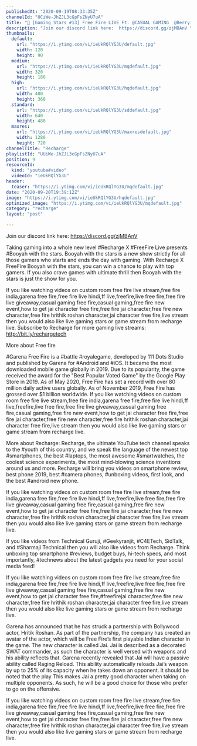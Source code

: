 ```yaml
---
publishedAt: "2020-09-19T08:33:35Z"
channelId: "UCiWe-JhZJL3cGpFsZNyU7uA"
title: "🔴 [Gaming Stars #13] Free Fire LIVE Ft. @CASUAL GAMING  @BerryisLive"
description: "Join our discord link here:  https://discord.gg/zjMBAnV \n\nTaking gaming into a whole new level #Recharge X #FreeFire Live presents #Booyah with the stars. Booyah with the stars is a new show strictly for all those gamers who starts and ends the day with gaming. With Recharge X FreeFire Booyah with the stars, you can win a chance to play with top gamers. If you also crave games with ultimate thrill then Booyah with the stars is just the show for you.\n\nIf you like watching videos on custom room free fire live stream,free fire india,garena free fire,free fire live hindi,ff live,freefire,live free fire,free fire live giveaway,casual gaming free fire,casual gaming,free fire new event,how to get jai character free fire,free fire jai character,free fire new character,free fire hrithik roshan character,jai character free fire,live stream then you would also like live gaming stars or game stream from recharge live. Subscribe to Recharge for more gaming live streams: http://bit.ly/rechargetech \n\nMore about Free fire\n\n#Garena Free Fire is a #battle #royalegame, developed by 111 Dots Studio and published by Garena for #Android and #iOS. It became the most downloaded mobile game globally in 2019. Due to its popularity, the game received the award for the \"Best Popular Voted Game\" by the Google Play Store in 2019. As of May 2020, Free Fire has set a record with over 80 million daily active users globally. As of November 2019, Free Fire has grossed over $1 billion worldwide. If you like watching videos on custom room free fire live stream,free fire india,garena free fire,free fire live hindi,ff live,freefire,live free fire,free fire live giveaway,casual gaming free fire,casual gaming,free fire new event,how to get jai character free fire,free fire jai character,free fire new character,free fire hrithik roshan character,jai character free fire,live stream then you would also like live gaming stars or game stream from recharge live.\n\nMore about Recharge: Recharge, the ultimate YouTube tech channel speaks to the #youth of this country, and we speak the language of the newest top #smartphones, the best #laptops, the most awesome #smartwatches, the coolest science experiments, the most mind-blowing science inventions around us and more. Recharge will bring you videos on smartphone review, best phone 2019, best #camera phones, #unboxing videos, first look, and the best #android new phone.\n\n\nIf you like watching videos on custom room free fire live stream,free fire india,garena free fire,free fire live hindi,ff live,freefire,live free fire,free fire live giveaway,casual gaming free fire,casual gaming,free fire new event,how to get jai character free fire,free fire jai character,free fire new character,free fire hrithik roshan character,jai character free fire,live stream then you would also like live gaming stars or game stream from recharge live.\n\nIf you like videos from Technical Guruji, #Geekyranjit, #C4ETech, SidTalk, and #Sharmaji Technical then you will also like videos from Recharge. Think unboxing top smartphone #reviews, budget buys, hi-tech specs, and most importantly, #technews about the latest gadgets you need for your social media feed!\n\nIf you like watching videos on custom room free fire live stream,free fire india,garena free fire,free fire live hindi,ff live,freefire,live free fire,free fire live giveaway,casual gaming free fire,casual gaming,free fire new event,how to get jai character free fire,#freefirejai character,free fire new character,free fire hrithik roshan character,jai character free fire,live stream then you would also like live gaming stars or game stream from recharge live.\n\nGarena has announced that he has struck a partnership with Bollywood actor, Hritik Roshan. As part of the partnership, the company has created an avatar of the actor, which will be Free Fire’s first playable Indian character in the game. The new character is called Jai. Jai is described as a decorated SWAT commander, as such the character is well versed with weapons and his ability reflects that. Garena recently revealed that Jai will have a passive ability called Raging Reload. This ability automatically reloads Jai’s weapon by up to 25% of its capacity when he takes down an opponent. It should be noted that the play This makes Jai a pretty good character when taking on multiple opponents. As such, he will be a good choice for those who prefer to go on the offensive.  \n\n\nIf you like watching videos on custom room free fire live stream,free fire india,garena free fire,free fire live hindi,ff live,freefire,live free fire,free fire live giveaway,casual gaming free fire,casual gaming,free fire new event,how to get jai character free fire,free fire jai character,free fire new character,free fire hrithik roshan character,jai character free fire,live stream then you would also like live gaming stars or game stream from recharge live."
thumbnails:
  default:
    url: "https://i.ytimg.com/vi/ieUkRQlYG3U/default.jpg"
    width: 120
    height: 90
  medium:
    url: "https://i.ytimg.com/vi/ieUkRQlYG3U/mqdefault.jpg"
    width: 320
    height: 180
  high:
    url: "https://i.ytimg.com/vi/ieUkRQlYG3U/hqdefault.jpg"
    width: 480
    height: 360
  standard:
    url: "https://i.ytimg.com/vi/ieUkRQlYG3U/sddefault.jpg"
    width: 640
    height: 480
  maxres:
    url: "https://i.ytimg.com/vi/ieUkRQlYG3U/maxresdefault.jpg"
    width: 1280
    height: 720
channelTitle: "Recharge"
playlistId: "UUiWe-JhZJL3cGpFsZNyU7uA"
position: 9
resourceId:
  kind: "youtube#video"
  videoId: "ieUkRQlYG3U"
header:
  teaser: "https://i.ytimg.com/vi/ieUkRQlYG3U/mqdefault.jpg"
date: "2020-09-20T19:39:12Z"
image: "https://i.ytimg.com/vi/ieUkRQlYG3U/hqdefault.jpg"
optimized_image: "https://i.ytimg.com/vi/ieUkRQlYG3U/mqdefault.jpg"
category: "recharge"
layout: "post"

---
```

Join our discord link here:  https://discord.gg/zjMBAnV 

Taking gaming into a whole new level #Recharge X #FreeFire Live presents #Booyah with the stars. Booyah with the stars is a new show strictly for all those gamers who starts and ends the day with gaming. With Recharge X FreeFire Booyah with the stars, you can win a chance to play with top gamers. If you also crave games with ultimate thrill then Booyah with the stars is just the show for you.

If you like watching videos on custom room free fire live stream,free fire india,garena free fire,free fire live hindi,ff live,freefire,live free fire,free fire live giveaway,casual gaming free fire,casual gaming,free fire new event,how to get jai character free fire,free fire jai character,free fire new character,free fire hrithik roshan character,jai character free fire,live stream then you would also like live gaming stars or game stream from recharge live. Subscribe to Recharge for more gaming live streams: http://bit.ly/rechargetech 

More about Free fire

#Garena Free Fire is a #battle #royalegame, developed by 111 Dots Studio and published by Garena for #Android and #iOS. It became the most downloaded mobile game globally in 2019. Due to its popularity, the game received the award for the "Best Popular Voted Game" by the Google Play Store in 2019. As of May 2020, Free Fire has set a record with over 80 million daily active users globally. As of November 2019, Free Fire has grossed over $1 billion worldwide. If you like watching videos on custom room free fire live stream,free fire india,garena free fire,free fire live hindi,ff live,freefire,live free fire,free fire live giveaway,casual gaming free fire,casual gaming,free fire new event,how to get jai character free fire,free fire jai character,free fire new character,free fire hrithik roshan character,jai character free fire,live stream then you would also like live gaming stars or game stream from recharge live.

More about Recharge: Recharge, the ultimate YouTube tech channel speaks to the #youth of this country, and we speak the language of the newest top #smartphones, the best #laptops, the most awesome #smartwatches, the coolest science experiments, the most mind-blowing science inventions around us and more. Recharge will bring you videos on smartphone review, best phone 2019, best #camera phones, #unboxing videos, first look, and the best #android new phone.


If you like watching videos on custom room free fire live stream,free fire india,garena free fire,free fire live hindi,ff live,freefire,live free fire,free fire live giveaway,casual gaming free fire,casual gaming,free fire new event,how to get jai character free fire,free fire jai character,free fire new character,free fire hrithik roshan character,jai character free fire,live stream then you would also like live gaming stars or game stream from recharge live.

If you like videos from Technical Guruji, #Geekyranjit, #C4ETech, SidTalk, and #Sharmaji Technical then you will also like videos from Recharge. Think unboxing top smartphone #reviews, budget buys, hi-tech specs, and most importantly, #technews about the latest gadgets you need for your social media feed!

If you like watching videos on custom room free fire live stream,free fire india,garena free fire,free fire live hindi,ff live,freefire,live free fire,free fire live giveaway,casual gaming free fire,casual gaming,free fire new event,how to get jai character free fire,#freefirejai character,free fire new character,free fire hrithik roshan character,jai character free fire,live stream then you would also like live gaming stars or game stream from recharge live.

Garena has announced that he has struck a partnership with Bollywood actor, Hritik Roshan. As part of the partnership, the company has created an avatar of the actor, which will be Free Fire’s first playable Indian character in the game. The new character is called Jai. Jai is described as a decorated SWAT commander, as such the character is well versed with weapons and his ability reflects that. Garena recently revealed that Jai will have a passive ability called Raging Reload. This ability automatically reloads Jai’s weapon by up to 25% of its capacity when he takes down an opponent. It should be noted that the play This makes Jai a pretty good character when taking on multiple opponents. As such, he will be a good choice for those who prefer to go on the offensive.  


If you like watching videos on custom room free fire live stream,free fire india,garena free fire,free fire live hindi,ff live,freefire,live free fire,free fire live giveaway,casual gaming free fire,casual gaming,free fire new event,how to get jai character free fire,free fire jai character,free fire new character,free fire hrithik roshan character,jai character free fire,live stream then you would also like live gaming stars or game stream from recharge live.